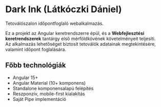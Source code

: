 # Dark Ink (Látkóczki Dániel)

Tetoválószalon időpontfoglaló webalkalmazás.

Ez a projekt az Angular keretrendszerre épül, és a **Webfejlesztési keretrendszerek** tantárgy első mérföldkövének követelményeit teljesíti.  
Az alkalmazás lehetőséget biztosít tetoválók adatainak megtekintésére, valamint időpont foglalására.

## Főbb technológiák

- Angular 15+
- Angular Material (10+ komponens)
- Standalone komponensalapú felépítés
- Reszponzív, mobile-first kialakítás
- Saját Pipe implementáció


